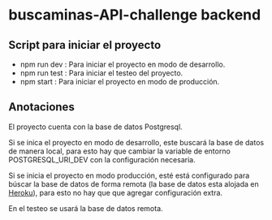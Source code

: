 # buscaminas-API-challenge backend

## Script para iniciar el proyecto
 - npm run dev : Para iniciar el proyecto en modo de desarrollo.
 - npm run test : Para iniciar el testeo del proyecto.
 - npm start : Para iniciar el proyecto en modo de producción.

## Anotaciones

El proyecto cuenta con la base de datos Postgresql.

Si se inica el proyecto en modo de desarrollo, este buscará la base de datos de manera local, para esto hay que cambiar la variable de entorno POSTGRESQL_URI_DEV con la configuración necesaria.

Si se inicia el proyecto en modo producción, esté está configurado para búscar la base de datos de forma remota (la base de datos esta alojada en [Heroku](https://www.heroku.com/)), para esto no hay que que agregar configuración extra.

En el testeo se usará la base de datos remota.
